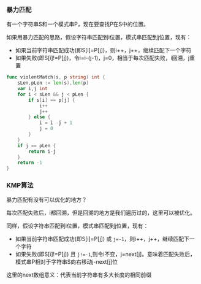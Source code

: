 ### 暴力匹配
有一个字符串S和一个模式串P，现在要查找P在S中的位置。

如果用暴力匹配的思路，假设字符串匹配到i位置，模式串匹配到j位置，现有：
- 如果当前字符串匹配成功(即S[i]=P[j])，则i++，j++，继续匹配下一个字符
- 如果失败(即S[i]!=P[j])，令i=i-(j-1)，j=0，相当于每次匹配失败，i回溯，j重置

```go
func violentMatch(s, p string) int {
	sLen,pLen := len(s),len(p)
	var i,j int
	for i < sLen && j < pLen {
		if s[i] == p[j] {
			i++
			j++
		} else {
			i = i -j + 1
			j = 0
		}
	}
	if j == pLen {
		return i-j
	}
	return -1
}
```

### KMP算法
暴力匹配有没有可以优化的地方？

每次匹配失败后，i都回溯，但是回溯的地方是我们遍历过的，这里可以被优化。

同样，假设字符串匹配到i位置，模式串匹配到j位置，现有：
- 如果当前字符串匹配成功(即S[i]=P[j]) 或 `j=-1`，则i++，j++，继续匹配下一个字符
- 如果失败(即S[i]!=P[j]) 且 `j!=-1`,则令i不变，j=next[j]。意味着匹配失败后，模式串P相对于字符串S向右移动j-next[j]位

这里的next数组意义：代表当前字符串有多大长度的相同前缀


